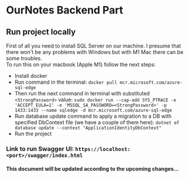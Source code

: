 # OurNotes Backend Part

## Run project locally
First of all you need to install SQL Server on our machine. I presume that there won't be any problems with Windows but with M1 Mac there can be some troubles.<br>
To run this on your macbook (Apple M1) follow the next steps:
- Install docker
- Run command in the terminal: `docker pull mcr.microsoft.com/azure-sql-edge`
- Then run the next command in terminal with substituted `<StrongPassword>` value: `sudo docker run --cap-add SYS_PTRACE -e 'ACCEPT_EULA=1' -e 'MSSQL_SA_PASSWORD=<StrongPassword>' -p 1433:1433 --name sqledge -d mcr.microsoft.com/azure-sql-edge`
- Run database update command to apply a migration to a DB with specified DbContext file (we have a couple of them here): `dotnet ef database update --context "ApplicationIdentityDbContext"`
- Run the project

### Link to run Swagger UI: <span>`https://localhost:<port>/swagger/index.html`<span>

#### This document will be updated according to the upcoming changes...
